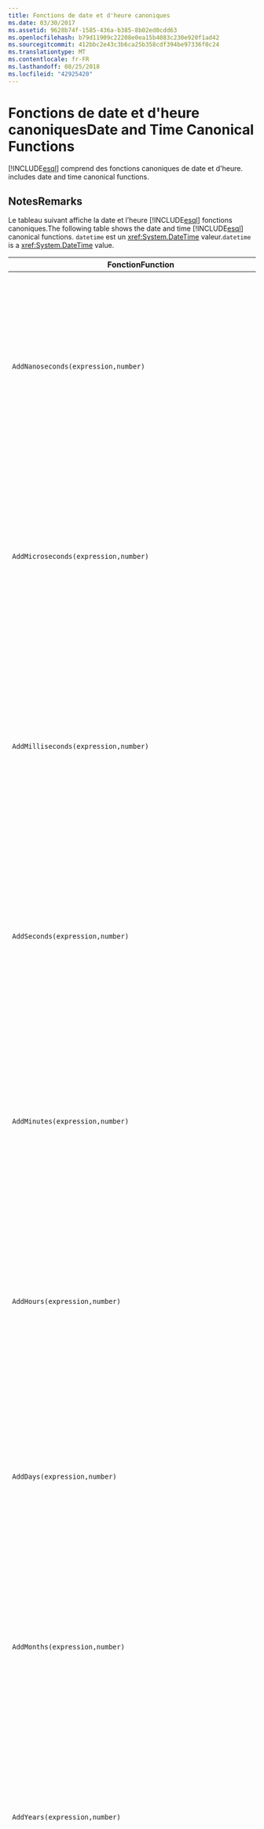 ```yaml
---
title: Fonctions de date et d'heure canoniques
ms.date: 03/30/2017
ms.assetid: 9628b74f-1585-436a-b385-8b02ed0cdd63
ms.openlocfilehash: b79d11909c22208e0ea15b4083c230e920f1ad42
ms.sourcegitcommit: 412bbc2e43c3b6ca25b358cdf394be97336f0c24
ms.translationtype: MT
ms.contentlocale: fr-FR
ms.lasthandoff: 08/25/2018
ms.locfileid: "42925420"
---
```

# <a name="date-and-time-canonical-functions"></a><span data-ttu-id="f65ae-102">Fonctions de date et d'heure canoniques</span><span class="sxs-lookup"><span data-stu-id="f65ae-102">Date and Time Canonical Functions</span></span>
[!INCLUDE[esql](../../../../../../includes/esql-md.md)]<span data-ttu-id="f65ae-103"> comprend des fonctions canoniques de date et d'heure.</span><span class="sxs-lookup"><span data-stu-id="f65ae-103"> includes date and time canonical functions.</span></span>  
  
## <a name="remarks"></a><span data-ttu-id="f65ae-104">Notes</span><span class="sxs-lookup"><span data-stu-id="f65ae-104">Remarks</span></span>  
 <span data-ttu-id="f65ae-105">Le tableau suivant affiche la date et l’heure [!INCLUDE[esql](../../../../../../includes/esql-md.md)] fonctions canoniques.</span><span class="sxs-lookup"><span data-stu-id="f65ae-105">The following table shows the date and time [!INCLUDE[esql](../../../../../../includes/esql-md.md)] canonical functions.</span></span> <span data-ttu-id="f65ae-106">`datetime` est un <xref:System.DateTime> valeur.</span><span class="sxs-lookup"><span data-stu-id="f65ae-106">`datetime` is a <xref:System.DateTime> value.</span></span>  
  
|<span data-ttu-id="f65ae-107">Fonction</span><span class="sxs-lookup"><span data-stu-id="f65ae-107">Function</span></span>|<span data-ttu-id="f65ae-108">Description</span><span class="sxs-lookup"><span data-stu-id="f65ae-108">Description</span></span>|  
|--------------|-----------------|  
|`AddNanoseconds(expression,number)`|<span data-ttu-id="f65ae-109">Ajoute le nombre `number` spécifié de nanosecondes à l'`expression`.</span><span class="sxs-lookup"><span data-stu-id="f65ae-109">Adds the specified `number` of nanoseconds to the `expression`.</span></span><br /><br /> <span data-ttu-id="f65ae-110">**Arguments**</span><span class="sxs-lookup"><span data-stu-id="f65ae-110">**Arguments**</span></span><br /><br /> <span data-ttu-id="f65ae-111">`expression` : `DateTime`, `DateTimeOffset` ou `Time`.</span><span class="sxs-lookup"><span data-stu-id="f65ae-111">`expression`: `DateTime`, `DateTimeOffset`, or `Time`.</span></span><br /><br /> <span data-ttu-id="f65ae-112">`number`: `Int32`.</span><span class="sxs-lookup"><span data-stu-id="f65ae-112">`number`: `Int32`.</span></span><br /><br /> <span data-ttu-id="f65ae-113">**Valeur de retour**</span><span class="sxs-lookup"><span data-stu-id="f65ae-113">**Return Value**</span></span><br /><br /> <span data-ttu-id="f65ae-114">Type d'élément `expression`.</span><span class="sxs-lookup"><span data-stu-id="f65ae-114">The type of `expression`.</span></span>|  
|`AddMicroseconds(expression,number)`|<span data-ttu-id="f65ae-115">Ajoute le nombre `number` spécifié de microsecondes à l'`expression`.</span><span class="sxs-lookup"><span data-stu-id="f65ae-115">Adds the specified `number` of microseconds to the `expression`.</span></span><br /><br /> <span data-ttu-id="f65ae-116">**Arguments**</span><span class="sxs-lookup"><span data-stu-id="f65ae-116">**Arguments**</span></span><br /><br /> <span data-ttu-id="f65ae-117">`expression` : `DateTime`, `DateTimeOffset` ou `Time`.</span><span class="sxs-lookup"><span data-stu-id="f65ae-117">`expression`: `DateTime`, `DateTimeOffset`, or `Time`.</span></span><br /><br /> <span data-ttu-id="f65ae-118">`number`: `Int32`.</span><span class="sxs-lookup"><span data-stu-id="f65ae-118">`number`: `Int32`.</span></span><br /><br /> <span data-ttu-id="f65ae-119">**Valeur de retour**</span><span class="sxs-lookup"><span data-stu-id="f65ae-119">**Return Value**</span></span><br /><br /> <span data-ttu-id="f65ae-120">Type d'élément `expression`.</span><span class="sxs-lookup"><span data-stu-id="f65ae-120">The type of `expression`.</span></span>|  
|`AddMilliseconds(expression,number)`|<span data-ttu-id="f65ae-121">Ajoute le nombre `number` spécifié de millisecondes à l'`expression`.</span><span class="sxs-lookup"><span data-stu-id="f65ae-121">Adds the specified `number` of milliseconds to the `expression`.</span></span><br /><br /> <span data-ttu-id="f65ae-122">**Arguments**</span><span class="sxs-lookup"><span data-stu-id="f65ae-122">**Arguments**</span></span><br /><br /> <span data-ttu-id="f65ae-123">`expression` : `DateTime`, `DateTimeOffset` ou `Time`.</span><span class="sxs-lookup"><span data-stu-id="f65ae-123">`expression`: `DateTime`, `DateTimeOffset`, or `Time`.</span></span><br /><br /> <span data-ttu-id="f65ae-124">`number`: `Int32`.</span><span class="sxs-lookup"><span data-stu-id="f65ae-124">`number`: `Int32`.</span></span><br /><br /> <span data-ttu-id="f65ae-125">**Valeur de retour**</span><span class="sxs-lookup"><span data-stu-id="f65ae-125">**Return Value**</span></span><br /><br /> <span data-ttu-id="f65ae-126">Type d'élément `expression`.</span><span class="sxs-lookup"><span data-stu-id="f65ae-126">The type of `expression`.</span></span>|  
|`AddSeconds(expression,number)`|<span data-ttu-id="f65ae-127">Ajoute le nombre `number` spécifié de secondes à l'`expression`.</span><span class="sxs-lookup"><span data-stu-id="f65ae-127">Adds the specified `number` of seconds to the `expression`.</span></span><br /><br /> <span data-ttu-id="f65ae-128">**Arguments**</span><span class="sxs-lookup"><span data-stu-id="f65ae-128">**Arguments**</span></span><br /><br /> <span data-ttu-id="f65ae-129">`expression` : `DateTime`, `DateTimeOffset` ou `Time`.</span><span class="sxs-lookup"><span data-stu-id="f65ae-129">`expression`: `DateTime`, `DateTimeOffset`, or `Time`.</span></span><br /><br /> <span data-ttu-id="f65ae-130">`number`: `Int32`.</span><span class="sxs-lookup"><span data-stu-id="f65ae-130">`number`: `Int32`.</span></span><br /><br /> <span data-ttu-id="f65ae-131">**Valeur de retour**</span><span class="sxs-lookup"><span data-stu-id="f65ae-131">**Return Value**</span></span><br /><br /> <span data-ttu-id="f65ae-132">Type d'élément `expression`.</span><span class="sxs-lookup"><span data-stu-id="f65ae-132">The type of `expression`.</span></span>|  
|`AddMinutes(expression,number)`|<span data-ttu-id="f65ae-133">Ajoute le nombre `number` spécifié de minutes à l'`expression`.</span><span class="sxs-lookup"><span data-stu-id="f65ae-133">Adds the specified `number` of minutes to the `expression`.</span></span><br /><br /> <span data-ttu-id="f65ae-134">**Arguments**</span><span class="sxs-lookup"><span data-stu-id="f65ae-134">**Arguments**</span></span><br /><br /> <span data-ttu-id="f65ae-135">`expression` : `DateTime`, `DateTimeOffset` ou `Time`.</span><span class="sxs-lookup"><span data-stu-id="f65ae-135">`expression`: `DateTime`, `DateTimeOffset`, or `Time`.</span></span><br /><br /> <span data-ttu-id="f65ae-136">`number`: `Int32`.</span><span class="sxs-lookup"><span data-stu-id="f65ae-136">`number`: `Int32`.</span></span><br /><br /> <span data-ttu-id="f65ae-137">**Valeur de retour**</span><span class="sxs-lookup"><span data-stu-id="f65ae-137">**Return Value**</span></span><br /><br /> <span data-ttu-id="f65ae-138">Type d'élément `expression`.</span><span class="sxs-lookup"><span data-stu-id="f65ae-138">The type of `expression`.</span></span>|  
|`AddHours(expression,number)`|<span data-ttu-id="f65ae-139">Ajoute le nombre `number` spécifié d'heures à l'`expression`.</span><span class="sxs-lookup"><span data-stu-id="f65ae-139">Adds the specified `number` of hours to the `expression`.</span></span><br /><br /> <span data-ttu-id="f65ae-140">**Arguments**</span><span class="sxs-lookup"><span data-stu-id="f65ae-140">**Arguments**</span></span><br /><br /> <span data-ttu-id="f65ae-141">`expression` : `DateTime`, `DateTimeOffset` ou `Time`.</span><span class="sxs-lookup"><span data-stu-id="f65ae-141">`expression`: `DateTime`, `DateTimeOffset`, or `Time`.</span></span><br /><br /> <span data-ttu-id="f65ae-142">`number`: `Int32`.</span><span class="sxs-lookup"><span data-stu-id="f65ae-142">`number`: `Int32`.</span></span><br /><br /> <span data-ttu-id="f65ae-143">**Valeur de retour**</span><span class="sxs-lookup"><span data-stu-id="f65ae-143">**Return Value**</span></span><br /><br /> <span data-ttu-id="f65ae-144">Type d'élément `expression`.</span><span class="sxs-lookup"><span data-stu-id="f65ae-144">The type of `expression`.</span></span>|  
|`AddDays(expression,number)`|<span data-ttu-id="f65ae-145">Ajoute le nombre `number` spécifié de jours à l'`expression`.</span><span class="sxs-lookup"><span data-stu-id="f65ae-145">Adds the specified `number` of days to the `expression`.</span></span><br /><br /> <span data-ttu-id="f65ae-146">**Arguments**</span><span class="sxs-lookup"><span data-stu-id="f65ae-146">**Arguments**</span></span><br /><br /> <span data-ttu-id="f65ae-147">`expression` : `DateTime` ou `DateTimeOffset`.</span><span class="sxs-lookup"><span data-stu-id="f65ae-147">`expression`: `DateTime` or `DateTimeOffset`.</span></span><br /><br /> <span data-ttu-id="f65ae-148">`number`: `Int32`.</span><span class="sxs-lookup"><span data-stu-id="f65ae-148">`number`: `Int32`.</span></span><br /><br /> <span data-ttu-id="f65ae-149">**Valeur de retour**</span><span class="sxs-lookup"><span data-stu-id="f65ae-149">**Return Value**</span></span><br /><br /> <span data-ttu-id="f65ae-150">Type d'élément `expression`.</span><span class="sxs-lookup"><span data-stu-id="f65ae-150">The type of `expression`.</span></span>|  
|`AddMonths(expression,number)`|<span data-ttu-id="f65ae-151">Ajoute le nombre `number` spécifié de mois à l'`expression`.</span><span class="sxs-lookup"><span data-stu-id="f65ae-151">Adds the specified `number` of months to the `expression`.</span></span><br /><br /> <span data-ttu-id="f65ae-152">**Arguments**</span><span class="sxs-lookup"><span data-stu-id="f65ae-152">**Arguments**</span></span><br /><br /> <span data-ttu-id="f65ae-153">`expression` : `DateTime` ou `DateTimeOffset`.</span><span class="sxs-lookup"><span data-stu-id="f65ae-153">`expression`: `DateTime` or `DateTimeOffset`.</span></span><br /><br /> <span data-ttu-id="f65ae-154">`number`: `Int32`.</span><span class="sxs-lookup"><span data-stu-id="f65ae-154">`number`: `Int32`.</span></span><br /><br /> <span data-ttu-id="f65ae-155">**Valeur de retour**</span><span class="sxs-lookup"><span data-stu-id="f65ae-155">**Return Value**</span></span><br /><br /> <span data-ttu-id="f65ae-156">Type d'élément `expression`.</span><span class="sxs-lookup"><span data-stu-id="f65ae-156">The type of `expression`.</span></span>|  
|`AddYears(expression,number)`|<span data-ttu-id="f65ae-157">Ajoute le nombre `number` spécifié d'années à l'`expression`.</span><span class="sxs-lookup"><span data-stu-id="f65ae-157">Adds the specified `number` of years to the `expression`.</span></span><br /><br /> <span data-ttu-id="f65ae-158">**Arguments**</span><span class="sxs-lookup"><span data-stu-id="f65ae-158">**Arguments**</span></span><br /><br /> <span data-ttu-id="f65ae-159">`expression` : `DateTime` ou `DateTimeOffset`.</span><span class="sxs-lookup"><span data-stu-id="f65ae-159">`expression`: `DateTime` or `DateTimeOffset`.</span></span><br /><br /> <span data-ttu-id="f65ae-160">`number`: `Int32`.</span><span class="sxs-lookup"><span data-stu-id="f65ae-160">`number`: `Int32`.</span></span><br /><br /> <span data-ttu-id="f65ae-161">**Valeur de retour**</span><span class="sxs-lookup"><span data-stu-id="f65ae-161">**Return Value**</span></span><br /><br /> <span data-ttu-id="f65ae-162">Type d'élément `expression`.</span><span class="sxs-lookup"><span data-stu-id="f65ae-162">The type of `expression`.</span></span>|  
|`CreateDateTime(year,month,day,hour,minute,second)`|<span data-ttu-id="f65ae-163">Retourne une nouvelle valeur `DateTime` correspondant aux date et heure actuelles du serveur dans le fuseau horaire du serveur.</span><span class="sxs-lookup"><span data-stu-id="f65ae-163">Returns a new `DateTime` value as the current date and time of the server in the server's time zone.</span></span><br /><br /> <span data-ttu-id="f65ae-164">**Arguments**</span><span class="sxs-lookup"><span data-stu-id="f65ae-164">**Arguments**</span></span><br /><br /> <span data-ttu-id="f65ae-165">`year`, `month`, `day`, `hour`, `minute` : `Int16` et `Int32`.</span><span class="sxs-lookup"><span data-stu-id="f65ae-165">`year`, `month`, `day`, `hour`, `minute`: `Int16` and `Int32`.</span></span><br /><br /> <span data-ttu-id="f65ae-166">`second`: `Double`.</span><span class="sxs-lookup"><span data-stu-id="f65ae-166">`second`: `Double`.</span></span><br /><br /> <span data-ttu-id="f65ae-167">**Valeur de retour**</span><span class="sxs-lookup"><span data-stu-id="f65ae-167">**Return Value**</span></span><br /><br /> <span data-ttu-id="f65ae-168">`DateTime`</span><span class="sxs-lookup"><span data-stu-id="f65ae-168">A `DateTime`.</span></span>|  
|`CreateDateTimeOffset(year,month,day,hour,minute,second,tzoffset)`|<span data-ttu-id="f65ae-169">Retourne une nouvelle valeur `DateTimeOffset` correspondant aux date et heure actuelles du serveur par rapport au temps universel (UTC, Universal Time Coordinated).</span><span class="sxs-lookup"><span data-stu-id="f65ae-169">Returns a new `DateTimeOffset` value as the current date and time of the server relative to the Coordinated Universal Time (UTC).</span></span><br /><br /> <span data-ttu-id="f65ae-170">**Arguments**</span><span class="sxs-lookup"><span data-stu-id="f65ae-170">**Arguments**</span></span><br /><br /> <span data-ttu-id="f65ae-171">`year`, `month`, `day`, `hour`, `minute`, `tzoffset`: `Int32`.</span><span class="sxs-lookup"><span data-stu-id="f65ae-171">`year`, `month`, `day`, `hour`, `minute`, `tzoffset`: `Int32`.</span></span><br /><br /> <span data-ttu-id="f65ae-172">`second`: `Double`.</span><span class="sxs-lookup"><span data-stu-id="f65ae-172">`second`: `Double`.</span></span><br /><br /> <span data-ttu-id="f65ae-173">**Valeur de retour**</span><span class="sxs-lookup"><span data-stu-id="f65ae-173">**Return Value**</span></span><br /><br /> <span data-ttu-id="f65ae-174">`DateTimeOffset`</span><span class="sxs-lookup"><span data-stu-id="f65ae-174">A `DateTimeOffset`.</span></span>|  
|`CreateTime(hour,minute,second)`|<span data-ttu-id="f65ae-175">Retourne une nouvelle valeur `Time` correspondant à l'heure actuelle.</span><span class="sxs-lookup"><span data-stu-id="f65ae-175">Returns a new `Time` value as the current time.</span></span><br /><br /> <span data-ttu-id="f65ae-176">**Arguments**</span><span class="sxs-lookup"><span data-stu-id="f65ae-176">**Arguments**</span></span><br /><br /> <span data-ttu-id="f65ae-177">`hour` et `minute` : `Int32`.</span><span class="sxs-lookup"><span data-stu-id="f65ae-177">`hour` and `minute`: `Int32`.</span></span><br /><br /> <span data-ttu-id="f65ae-178">`second`: `Double`.</span><span class="sxs-lookup"><span data-stu-id="f65ae-178">`second`: `Double`.</span></span><br /><br /> <span data-ttu-id="f65ae-179">**Valeur de retour**</span><span class="sxs-lookup"><span data-stu-id="f65ae-179">**Return Value**</span></span><br /><br /> <span data-ttu-id="f65ae-180">`Time`</span><span class="sxs-lookup"><span data-stu-id="f65ae-180">A `Time`.</span></span>|  
|`CurrentDateTime()`|<span data-ttu-id="f65ae-181">Retourne une valeur `DateTime` correspondant aux date et heure actuelles du serveur dans le fuseau horaire de ce dernier.</span><span class="sxs-lookup"><span data-stu-id="f65ae-181">Returns a `DateTime` value as the current date and time of the server in the server's time zone.</span></span><br /><br /> <span data-ttu-id="f65ae-182">**Valeur de retour**</span><span class="sxs-lookup"><span data-stu-id="f65ae-182">**Return Value**</span></span><br /><br /> <span data-ttu-id="f65ae-183">`DateTime`</span><span class="sxs-lookup"><span data-stu-id="f65ae-183">A `DateTime`.</span></span>|  
|`CurrentDateTimeOffset()`|<span data-ttu-id="f65ae-184">Retourne la date, l'heure et le décalage actuels sous forme de valeur `DateTimeOffset`.</span><span class="sxs-lookup"><span data-stu-id="f65ae-184">Returns the current date, time and offset as a `DateTimeOffset`.</span></span><br /><br /> <span data-ttu-id="f65ae-185">**Valeur de retour**</span><span class="sxs-lookup"><span data-stu-id="f65ae-185">**Return Value**</span></span><br /><br /> <span data-ttu-id="f65ae-186">`DateTimeOffset`</span><span class="sxs-lookup"><span data-stu-id="f65ae-186">A `DateTimeOffset`.</span></span>|  
|`CurrentUtcDateTime()`|<span data-ttu-id="f65ae-187">Retourne une valeur <xref:System.DateTime> correspondant aux date et heure actuelles du serveur dans le fuseau horaire UTS.</span><span class="sxs-lookup"><span data-stu-id="f65ae-187">Returns a <xref:System.DateTime> value as the current date and time of the server in the UTS time zone.</span></span><br /><br /> <span data-ttu-id="f65ae-188">**Valeur de retour**</span><span class="sxs-lookup"><span data-stu-id="f65ae-188">**Return Value**</span></span><br /><br /> <span data-ttu-id="f65ae-189">`DateTime`</span><span class="sxs-lookup"><span data-stu-id="f65ae-189">A `DateTime`.</span></span>|  
|`Day(expression)`|<span data-ttu-id="f65ae-190">Retourne la composante jour d'`expression` sous forme d'une valeur `Int32` comprise entre 1 et 31.</span><span class="sxs-lookup"><span data-stu-id="f65ae-190">Returns the day portion of `expression` as an `Int32` between 1 and 31.</span></span><br /><br /> <span data-ttu-id="f65ae-191">**Arguments**</span><span class="sxs-lookup"><span data-stu-id="f65ae-191">**Arguments**</span></span><br /><br /> <span data-ttu-id="f65ae-192">`DateTime` et `DateTimeOffset`.</span><span class="sxs-lookup"><span data-stu-id="f65ae-192">A `DateTime` and `DateTimeOffset`.</span></span><br /><br /> <span data-ttu-id="f65ae-193">**Valeur de retour**</span><span class="sxs-lookup"><span data-stu-id="f65ae-193">**Return Value**</span></span><br /><br /> <span data-ttu-id="f65ae-194">Élément `Int32`.</span><span class="sxs-lookup"><span data-stu-id="f65ae-194">An `Int32`.</span></span><br /><br /> <span data-ttu-id="f65ae-195">**Exemple**</span><span class="sxs-lookup"><span data-stu-id="f65ae-195">**Example**</span></span><br /><br /> `-- The following example returns 12.`<br /><br /> `Day(cast('03/12/1998' as DateTime))`|  
|`DayOfYear(expression)`|<span data-ttu-id="f65ae-196">Retourne la composante jour d'`expression` sous la forme d'une valeur `Int32` comprise entre 1 et 366, où 366 correspond au dernier jour d'une année bissextile.</span><span class="sxs-lookup"><span data-stu-id="f65ae-196">Returns the day portion of `expression` as an `Int32` between 1 and 366, where 366 is returned for the last day of a leap year.</span></span><br /><br /> <span data-ttu-id="f65ae-197">**Arguments**</span><span class="sxs-lookup"><span data-stu-id="f65ae-197">**Arguments**</span></span><br /><br /> <span data-ttu-id="f65ae-198">`DateTime` ou `DateTimeOffset`.</span><span class="sxs-lookup"><span data-stu-id="f65ae-198">A `DateTime` or `DateTimeOffset`.</span></span><br /><br /> <span data-ttu-id="f65ae-199">**Valeur de retour**</span><span class="sxs-lookup"><span data-stu-id="f65ae-199">**Return Value**</span></span><br /><br /> <span data-ttu-id="f65ae-200">Élément `Int32`.</span><span class="sxs-lookup"><span data-stu-id="f65ae-200">An `Int32`.</span></span>|  
|`DiffNanoseconds(startExpression,endExpression)`|<span data-ttu-id="f65ae-201">Retourne la différence, en nanosecondes, entre `startExpression` et `endExpression`.</span><span class="sxs-lookup"><span data-stu-id="f65ae-201">Returns the difference, in nanoseconds, between `startExpression` and `endExpression`.</span></span><br /><br /> <span data-ttu-id="f65ae-202">**Arguments**</span><span class="sxs-lookup"><span data-stu-id="f65ae-202">**Arguments**</span></span><br /><br /> <span data-ttu-id="f65ae-203">`startExpression`, `endExpression` : `DateTime`, `DateTimeOffset` ou `Time`.</span><span class="sxs-lookup"><span data-stu-id="f65ae-203">`startExpression`, `endExpression`: `DateTime`, `DateTimeOffset`, or `Time`.</span></span> <span data-ttu-id="f65ae-204">**Remarque :** `startExpression` et `endExpression` doit être du même type.  </span><span class="sxs-lookup"><span data-stu-id="f65ae-204">**Note:**  `startExpression` and `endExpression` must be of the same type.</span></span> <br /><br /> <span data-ttu-id="f65ae-205">**Valeur de retour**</span><span class="sxs-lookup"><span data-stu-id="f65ae-205">**Return Value**</span></span><br /><br /> <span data-ttu-id="f65ae-206">Élément `Int32`.</span><span class="sxs-lookup"><span data-stu-id="f65ae-206">An `Int32`.</span></span>|  
|`DiffMilliseconds(startExpression,endExpression)`|<span data-ttu-id="f65ae-207">Retourne la différence, en millisecondes, entre `startExpression` et `endExpression`.</span><span class="sxs-lookup"><span data-stu-id="f65ae-207">Returns the difference, in milliseconds, between `startExpression` and `endExpression`.</span></span><br /><br /> <span data-ttu-id="f65ae-208">**Arguments**</span><span class="sxs-lookup"><span data-stu-id="f65ae-208">**Arguments**</span></span><br /><br /> <span data-ttu-id="f65ae-209">`startExpression`, `endExpression` : `DateTime`, `DateTimeOffset` ou `Time`.</span><span class="sxs-lookup"><span data-stu-id="f65ae-209">`startExpression`, `endExpression`: `DateTime`, `DateTimeOffset`, or `Time`.</span></span> <span data-ttu-id="f65ae-210">**Remarque :** `startExpression` et `endExpression` doit être du même type.  </span><span class="sxs-lookup"><span data-stu-id="f65ae-210">**Note:**  `startExpression` and `endExpression` must be of the same type.</span></span> <br /><br /> <span data-ttu-id="f65ae-211">**Valeur de retour**</span><span class="sxs-lookup"><span data-stu-id="f65ae-211">**Return Value**</span></span><br /><br /> <span data-ttu-id="f65ae-212">Élément `Int32`.</span><span class="sxs-lookup"><span data-stu-id="f65ae-212">An `Int32`.</span></span>|  
|`DiffMicroseconds(startExpression,endExpression)`|<span data-ttu-id="f65ae-213">Retourne la différence, en microsecondes, entre `startExpression` et `endExpression`.</span><span class="sxs-lookup"><span data-stu-id="f65ae-213">Returns the difference, in microseconds, between `startExpression` and `endExpression`.</span></span><br /><br /> <span data-ttu-id="f65ae-214">**Arguments**</span><span class="sxs-lookup"><span data-stu-id="f65ae-214">**Arguments**</span></span><br /><br /> <span data-ttu-id="f65ae-215">`startExpression`, `endExpression` : `DateTime`, `DateTimeOffset` ou `Time`.</span><span class="sxs-lookup"><span data-stu-id="f65ae-215">`startExpression`, `endExpression`: `DateTime`, `DateTimeOffset`, or `Time`.</span></span> <span data-ttu-id="f65ae-216">**Remarque :** `startExpression` et `endExpression` doit être du même type.  </span><span class="sxs-lookup"><span data-stu-id="f65ae-216">**Note:**  `startExpression` and `endExpression` must be of the same type.</span></span> <br /><br /> <span data-ttu-id="f65ae-217">**Valeur de retour**</span><span class="sxs-lookup"><span data-stu-id="f65ae-217">**Return Value**</span></span><br /><br /> <span data-ttu-id="f65ae-218">Élément `Int32`.</span><span class="sxs-lookup"><span data-stu-id="f65ae-218">An `Int32`.</span></span>|  
|`DiffSeconds(startExpression,endExpression)`|<span data-ttu-id="f65ae-219">Retourne la différence, en secondes, entre `startExpression` et `endExpression`.</span><span class="sxs-lookup"><span data-stu-id="f65ae-219">Returns the difference, in seconds, between `startExpression` and `endExpression`.</span></span><br /><br /> <span data-ttu-id="f65ae-220">**Arguments**</span><span class="sxs-lookup"><span data-stu-id="f65ae-220">**Arguments**</span></span><br /><br /> <span data-ttu-id="f65ae-221">`startExpression`, `endExpression` : `DateTime`, `DateTimeOffset` ou `Time`.</span><span class="sxs-lookup"><span data-stu-id="f65ae-221">`startExpression`, `endExpression`: `DateTime`, `DateTimeOffset`, or `Time`.</span></span> <span data-ttu-id="f65ae-222">**Remarque :** `startExpression` et `endExpression` doit être du même type.  </span><span class="sxs-lookup"><span data-stu-id="f65ae-222">**Note:**  `startExpression` and `endExpression` must be of the same type.</span></span> <br /><br /> <span data-ttu-id="f65ae-223">**Valeur de retour**</span><span class="sxs-lookup"><span data-stu-id="f65ae-223">**Return Value**</span></span><br /><br /> <span data-ttu-id="f65ae-224">Élément `Int32`.</span><span class="sxs-lookup"><span data-stu-id="f65ae-224">An `Int32`.</span></span>|  
|`DiffMinutes(startExpression,endExpression)`|<span data-ttu-id="f65ae-225">Retourne la différence, en minutes, entre `startExpression` et `endExpression`.</span><span class="sxs-lookup"><span data-stu-id="f65ae-225">Returns the difference, in minutes, between `startExpression` and `endExpression`.</span></span><br /><br /> <span data-ttu-id="f65ae-226">**Arguments**</span><span class="sxs-lookup"><span data-stu-id="f65ae-226">**Arguments**</span></span><br /><br /> <span data-ttu-id="f65ae-227">`startExpression`, `endExpression` : `DateTime`, `DateTimeOffset` ou `Time`.</span><span class="sxs-lookup"><span data-stu-id="f65ae-227">`startExpression`, `endExpression`: `DateTime`, `DateTimeOffset`, or `Time`.</span></span> <span data-ttu-id="f65ae-228">**Remarque :** `startExpression` et `endExpression` doit être du même type.  </span><span class="sxs-lookup"><span data-stu-id="f65ae-228">**Note:**  `startExpression` and `endExpression` must be of the same type.</span></span> <br /><br /> <span data-ttu-id="f65ae-229">**Valeur de retour**</span><span class="sxs-lookup"><span data-stu-id="f65ae-229">**Return Value**</span></span><br /><br /> <span data-ttu-id="f65ae-230">Élément `Int32`.</span><span class="sxs-lookup"><span data-stu-id="f65ae-230">An `Int32`.</span></span>|  
|`DiffHours(startExpression,endExpression)`|<span data-ttu-id="f65ae-231">Retourne la différence, en heures, entre `startExpression` et `endExpression`.</span><span class="sxs-lookup"><span data-stu-id="f65ae-231">Returns the difference, in hours, between `startExpression` and `endExpression`.</span></span><br /><br /> <span data-ttu-id="f65ae-232">**Arguments**</span><span class="sxs-lookup"><span data-stu-id="f65ae-232">**Arguments**</span></span><br /><br /> <span data-ttu-id="f65ae-233">`startExpression`, `endExpression` : `DateTime`, `DateTimeOffset` ou `Time`.</span><span class="sxs-lookup"><span data-stu-id="f65ae-233">`startExpression`, `endExpression`: `DateTime`, `DateTimeOffset`, or `Time`.</span></span> <span data-ttu-id="f65ae-234">**Remarque :** `startExpression` et `endExpression` doit être du même type.  </span><span class="sxs-lookup"><span data-stu-id="f65ae-234">**Note:**  `startExpression` and `endExpression` must be of the same type.</span></span> <br /><br /> <span data-ttu-id="f65ae-235">**Valeur de retour**</span><span class="sxs-lookup"><span data-stu-id="f65ae-235">**Return Value**</span></span><br /><br /> <span data-ttu-id="f65ae-236">Élément `Int32`.</span><span class="sxs-lookup"><span data-stu-id="f65ae-236">An `Int32`.</span></span>|  
|`DiffDays(startExpression,endExpression)`|<span data-ttu-id="f65ae-237">Retourne la différence, en jours, entre `startExpression` et `endExpression`.</span><span class="sxs-lookup"><span data-stu-id="f65ae-237">Returns the difference, in days, between `startExpression` and `endExpression`.</span></span><br /><br /> <span data-ttu-id="f65ae-238">**Arguments**</span><span class="sxs-lookup"><span data-stu-id="f65ae-238">**Arguments**</span></span><br /><br /> <span data-ttu-id="f65ae-239">`startExpression`, `endExpression` : `DateTime` ou `DateTimeOffset`.</span><span class="sxs-lookup"><span data-stu-id="f65ae-239">`startExpression`, `endExpression`: `DateTime` or `DateTimeOffset`.</span></span> <span data-ttu-id="f65ae-240">**Remarque :** `startExpression` et `endExpression` doit être du même type.  </span><span class="sxs-lookup"><span data-stu-id="f65ae-240">**Note:**  `startExpression` and `endExpression` must be of the same type.</span></span> <br /><br /> <span data-ttu-id="f65ae-241">**Valeur de retour**</span><span class="sxs-lookup"><span data-stu-id="f65ae-241">**Return Value**</span></span><br /><br /> <span data-ttu-id="f65ae-242">Élément `Int32`.</span><span class="sxs-lookup"><span data-stu-id="f65ae-242">An `Int32`.</span></span>|  
|`DiffMonths(startExpression,endExpression)`|<span data-ttu-id="f65ae-243">Retourne la différence, en mois, entre `startExpression` et `endExpression`.</span><span class="sxs-lookup"><span data-stu-id="f65ae-243">Returns the difference, in months, between `startExpression` and `endExpression`.</span></span><br /><br /> <span data-ttu-id="f65ae-244">**Arguments**</span><span class="sxs-lookup"><span data-stu-id="f65ae-244">**Arguments**</span></span><br /><br /> <span data-ttu-id="f65ae-245">`startExpression`, `endExpression` : `DateTime` ou `DateTimeOffset`.</span><span class="sxs-lookup"><span data-stu-id="f65ae-245">`startExpression`, `endExpression`: `DateTime` or `DateTimeOffset`.</span></span> <span data-ttu-id="f65ae-246">**Remarque :** `startExpression` et `endExpression` doit être du même type.  </span><span class="sxs-lookup"><span data-stu-id="f65ae-246">**Note:**  `startExpression` and `endExpression` must be of the same type.</span></span> <br /><br /> <span data-ttu-id="f65ae-247">**Valeur de retour**</span><span class="sxs-lookup"><span data-stu-id="f65ae-247">**Return Value**</span></span><br /><br /> <span data-ttu-id="f65ae-248">Élément `Int32`.</span><span class="sxs-lookup"><span data-stu-id="f65ae-248">An `Int32`.</span></span>|  
|`DiffYears(startExpression,endExpression)`|<span data-ttu-id="f65ae-249">Retourne la différence, en années, entre `startExpression` et `endExpression`.</span><span class="sxs-lookup"><span data-stu-id="f65ae-249">Returns the difference, in years, between `startExpression` and `endExpression`.</span></span><br /><br /> <span data-ttu-id="f65ae-250">**Arguments**</span><span class="sxs-lookup"><span data-stu-id="f65ae-250">**Arguments**</span></span><br /><br /> <span data-ttu-id="f65ae-251">`startExpression`, `endExpression` : `DateTime` ou `DateTimeOffset`.</span><span class="sxs-lookup"><span data-stu-id="f65ae-251">`startExpression`, `endExpression`: `DateTime` or `DateTimeOffset`.</span></span> <span data-ttu-id="f65ae-252">**Remarque :** `startExpression` et `endExpression` doit être du même type.  </span><span class="sxs-lookup"><span data-stu-id="f65ae-252">**Note:**  `startExpression` and `endExpression` must be of the same type.</span></span> <br /><br /> <span data-ttu-id="f65ae-253">**Valeur de retour**</span><span class="sxs-lookup"><span data-stu-id="f65ae-253">**Return Value**</span></span><br /><br /> <span data-ttu-id="f65ae-254">Élément `Int32`.</span><span class="sxs-lookup"><span data-stu-id="f65ae-254">An `Int32`.</span></span>|  
|`GetTotalOffsetMinutes(datetimeoffset)`|<span data-ttu-id="f65ae-255">Retourne le nombre de minutes correspondant au décalage de `datetimeoffset` par rapport à l'heure GMT.</span><span class="sxs-lookup"><span data-stu-id="f65ae-255">Returns the number of minutes that the `datetimeoffset` is offset from GMT.</span></span> <span data-ttu-id="f65ae-256">Cette valeur est généralement comprise entre +780 et -780 (+ ou - 13 heures).</span><span class="sxs-lookup"><span data-stu-id="f65ae-256">This is generally between +780 and -780 (+ or - 13 hrs).</span></span> <span data-ttu-id="f65ae-257">**Remarque :** cette fonction est prise en charge dans SQL Server 2008 uniquement.</span><span class="sxs-lookup"><span data-stu-id="f65ae-257">**Note:**  This function is supported in SQL Server 2008 only.</span></span> <br /><br /> <span data-ttu-id="f65ae-258">**Arguments**</span><span class="sxs-lookup"><span data-stu-id="f65ae-258">**Arguments**</span></span><br /><br /> <span data-ttu-id="f65ae-259">`DateTimeOffset`</span><span class="sxs-lookup"><span data-stu-id="f65ae-259">A `DateTimeOffset`.</span></span><br /><br /> <span data-ttu-id="f65ae-260">**Valeur de retour**</span><span class="sxs-lookup"><span data-stu-id="f65ae-260">**Return Value**</span></span><br /><br /> <span data-ttu-id="f65ae-261">Élément `Int32`.</span><span class="sxs-lookup"><span data-stu-id="f65ae-261">An `Int32`.</span></span>|  
|`Hour(expression)`|<span data-ttu-id="f65ae-262">Retourne la composante heure d'`expression` sous la forme d'une valeur `Int32` comprise entre 0 et 23.</span><span class="sxs-lookup"><span data-stu-id="f65ae-262">Returns the hour portion of `expression` as an `Int32` between 0 and 23.</span></span><br /><br /> <span data-ttu-id="f65ae-263">**Arguments**</span><span class="sxs-lookup"><span data-stu-id="f65ae-263">**Arguments**</span></span><br /><br /> <span data-ttu-id="f65ae-264">`DateTime, Time` et `DateTimeOffset`.</span><span class="sxs-lookup"><span data-stu-id="f65ae-264">A `DateTime, Time` and `DateTimeOffset`.</span></span><br /><br /> <span data-ttu-id="f65ae-265">**Exemple**</span><span class="sxs-lookup"><span data-stu-id="f65ae-265">**Example**</span></span><br /><br /> `-- The following example returns 22.`<br /><br /> `Hour(cast('22:35:5' as DateTime))`|  
|`Millisecond(expression)`|<span data-ttu-id="f65ae-266">Retourne la composante millisecondes d'`expression` sous la forme d'une valeur `Int32` comprise entre 0 et 999.</span><span class="sxs-lookup"><span data-stu-id="f65ae-266">Returns the milliseconds portion of `expression` as an `Int32` between 0 and 999.</span></span><br /><br /> <span data-ttu-id="f65ae-267">**Arguments**</span><span class="sxs-lookup"><span data-stu-id="f65ae-267">**Arguments**</span></span><br /><br /> <span data-ttu-id="f65ae-268">`DateTime, Time` et `DateTimeOffset`.</span><span class="sxs-lookup"><span data-stu-id="f65ae-268">A `DateTime, Time` and `DateTimeOffset`.</span></span><br /><br /> <span data-ttu-id="f65ae-269">**Valeur de retour**</span><span class="sxs-lookup"><span data-stu-id="f65ae-269">**Return Value**</span></span><br /><br /> <span data-ttu-id="f65ae-270">Élément `Int32`.</span><span class="sxs-lookup"><span data-stu-id="f65ae-270">An `Int32`.</span></span>|  
|`Minute(expression)`|<span data-ttu-id="f65ae-271">Retourne la composante minutes d'`expression` sous la forme d'une valeur `Int32` comprise entre 0 et 59.</span><span class="sxs-lookup"><span data-stu-id="f65ae-271">Returns the minute portion of `expression` as an `Int32` between 0 and 59.</span></span><br /><br /> <span data-ttu-id="f65ae-272">**Arguments**</span><span class="sxs-lookup"><span data-stu-id="f65ae-272">**Arguments**</span></span><br /><br /> <span data-ttu-id="f65ae-273">`DateTime, Time` ou `DateTimeOffset`.</span><span class="sxs-lookup"><span data-stu-id="f65ae-273">A `DateTime, Time` or `DateTimeOffset`.</span></span><br /><br /> <span data-ttu-id="f65ae-274">**Valeur de retour**</span><span class="sxs-lookup"><span data-stu-id="f65ae-274">**Return Value**</span></span><br /><br /> <span data-ttu-id="f65ae-275">Élément `Int32`.</span><span class="sxs-lookup"><span data-stu-id="f65ae-275">An `Int32`.</span></span><br /><br /> <span data-ttu-id="f65ae-276">**Exemple**</span><span class="sxs-lookup"><span data-stu-id="f65ae-276">**Example**</span></span><br /><br /> `-- The following example returns 35`<br /><br /> `Minute(cast('22:35:5' as DateTime))`|  
|`Month(expression)`|<span data-ttu-id="f65ae-277">Retourne la composante mois d'`expression` sous la forme d'une valeur `Int32` comprise entre 1 et 12.</span><span class="sxs-lookup"><span data-stu-id="f65ae-277">Returns the month portion of `expression` as an `Int32` between 1 and 12.</span></span><br /><br /> <span data-ttu-id="f65ae-278">**Arguments**</span><span class="sxs-lookup"><span data-stu-id="f65ae-278">**Arguments**</span></span><br /><br /> <span data-ttu-id="f65ae-279">`DateTime` ou `DateTimeOffset`.</span><span class="sxs-lookup"><span data-stu-id="f65ae-279">A `DateTime` or `DateTimeOffset`.</span></span><br /><br /> <span data-ttu-id="f65ae-280">**Valeur de retour**</span><span class="sxs-lookup"><span data-stu-id="f65ae-280">**Return Value**</span></span><br /><br /> <span data-ttu-id="f65ae-281">Élément `Int32`.</span><span class="sxs-lookup"><span data-stu-id="f65ae-281">An `Int32`.</span></span><br /><br /> <span data-ttu-id="f65ae-282">**Exemple**</span><span class="sxs-lookup"><span data-stu-id="f65ae-282">**Example**</span></span><br /><br /> `-- The following example returns 3.`<br /><br /> `Month(cast('03/12/1998' as DateTime))`|  
|`Second(expression)`|<span data-ttu-id="f65ae-283">Retourne la composante secondes d'`expression` sous forme de valeur `Int32` comprise entre 0 et 59.</span><span class="sxs-lookup"><span data-stu-id="f65ae-283">Returns the seconds portion of `expression` as an `Int32` between 0 and 59.</span></span><br /><br /> <span data-ttu-id="f65ae-284">**Arguments**</span><span class="sxs-lookup"><span data-stu-id="f65ae-284">**Arguments**</span></span><br /><br /> <span data-ttu-id="f65ae-285">`DateTime, Time` et `DateTimeOffset`.</span><span class="sxs-lookup"><span data-stu-id="f65ae-285">A `DateTime, Time` and `DateTimeOffset`.</span></span><br /><br /> <span data-ttu-id="f65ae-286">**Valeur de retour**</span><span class="sxs-lookup"><span data-stu-id="f65ae-286">**Return Value**</span></span><br /><br /> <span data-ttu-id="f65ae-287">Élément `Int32`.</span><span class="sxs-lookup"><span data-stu-id="f65ae-287">An `Int32`.</span></span><br /><br /> <span data-ttu-id="f65ae-288">**Exemple**</span><span class="sxs-lookup"><span data-stu-id="f65ae-288">**Example**</span></span><br /><br /> `-- The following example returns 5`<br /><br /> `Second(cast('22:35:5' as DateTime))`|  
|`TruncateTime(expression)`|<span data-ttu-id="f65ae-289">Retourne l'`expression` avec les valeurs d'heure tronquées.</span><span class="sxs-lookup"><span data-stu-id="f65ae-289">Returns the `expression`, with the time values truncated.</span></span><br /><br /> <span data-ttu-id="f65ae-290">**Arguments**</span><span class="sxs-lookup"><span data-stu-id="f65ae-290">**Arguments**</span></span><br /><br /> <span data-ttu-id="f65ae-291">`DateTime` ou `DateTimeOffset`.</span><span class="sxs-lookup"><span data-stu-id="f65ae-291">A `DateTime` or `DateTimeOffset`.</span></span><br /><br /> <span data-ttu-id="f65ae-292">**Valeur de retour**</span><span class="sxs-lookup"><span data-stu-id="f65ae-292">**Return Value**</span></span><br /><br /> <span data-ttu-id="f65ae-293">Type d'élément `expression`.</span><span class="sxs-lookup"><span data-stu-id="f65ae-293">The type of `expression`.</span></span>|  
|`Year(expression)`|<span data-ttu-id="f65ae-294">Retourne la composante année d'`expression` sous la forme d'une valeur `Int32` `YYYY`.</span><span class="sxs-lookup"><span data-stu-id="f65ae-294">Returns the year portion of `expression` as an `Int32` `YYYY`.</span></span><br /><br /> <span data-ttu-id="f65ae-295">**Arguments**</span><span class="sxs-lookup"><span data-stu-id="f65ae-295">**Arguments**</span></span><br /><br /> <span data-ttu-id="f65ae-296">`DateTime` et `DateTimeOffset`.</span><span class="sxs-lookup"><span data-stu-id="f65ae-296">A `DateTime` and `DateTimeOffset`.</span></span><br /><br /> <span data-ttu-id="f65ae-297">**Valeur de retour**</span><span class="sxs-lookup"><span data-stu-id="f65ae-297">**Return Value**</span></span><br /><br /> <span data-ttu-id="f65ae-298">Élément `Int32`.</span><span class="sxs-lookup"><span data-stu-id="f65ae-298">An `Int32`.</span></span><br /><br /> <span data-ttu-id="f65ae-299">**Exemple**</span><span class="sxs-lookup"><span data-stu-id="f65ae-299">**Example**</span></span><br /><br /> `-- The following example returns 1998.`<br /><br /> `Year(cast('03/12/1998' as DateTime))`|  
  
 <span data-ttu-id="f65ae-300">Ces fonctions retournent `null` si une entrée de valeur `null` est fournie.</span><span class="sxs-lookup"><span data-stu-id="f65ae-300">These functions will return `null` if given `null` input.</span></span>  
  
 <span data-ttu-id="f65ae-301">Des fonctionnalités équivalentes sont disponibles dans le fournisseur managé Client Microsoft SQL.</span><span class="sxs-lookup"><span data-stu-id="f65ae-301">Equivalent functionality is available in the Microsoft SQL Client Managed Provider.</span></span> <span data-ttu-id="f65ae-302">Pour plus d’informations, consultez [fonctions SqlClient pour Entity Framework](../../../../../../docs/framework/data/adonet/ef/sqlclient-for-ef-functions.md).</span><span class="sxs-lookup"><span data-stu-id="f65ae-302">For more information, see [SqlClient for Entity Framework Functions](../../../../../../docs/framework/data/adonet/ef/sqlclient-for-ef-functions.md).</span></span>  
  
## <a name="see-also"></a><span data-ttu-id="f65ae-303">Voir aussi</span><span class="sxs-lookup"><span data-stu-id="f65ae-303">See Also</span></span>  
 [<span data-ttu-id="f65ae-304">Fonctions canoniques</span><span class="sxs-lookup"><span data-stu-id="f65ae-304">Canonical Functions</span></span>](../../../../../../docs/framework/data/adonet/ef/language-reference/canonical-functions.md)
